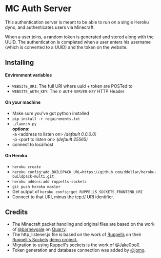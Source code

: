 # MC Auth Server

This authentication server is meant to be able to run on a single Heroku dyno, and authenticates users via Minecraft.

When a user joins, a random token is generated and stored along with the UUID.
The authentication is completed when a user enters his username (which is converted to a UUID) and the token on the website.

## Installing

#### Environment variables

* `WEBSITE_URI`: The full URI where uuid + token are POSTed to
* `WEBSITE_AUTH_KEY`: The `X-AUTH-SERVER-KEY` HTTP Header

#### On your machine
* Make sure you've got python installed
* `pip install -r requirements.txt`
* `./launch.py`  
  **options:**  
  -a \<address to listen on\> *(default 0.0.0.0)*  
  -p \<port to listen on\> *(default 25565)*
* connect to localhost

#### On Heroku
* `heroku create`
* `heroku config:add BUILDPACK_URL=https://github.com/ddollar/heroku-buildpack-multi.git`
* `heroku addons:add ruppells-sockets`
* `git push heroku master`
* Get output of `heroku config:get RUPPELLS_SOCKETS_FRONTEND_URI`
* Connect to that URI, minus the tcp:// URI identifier.


## Credits
* The Minecraft packet handling and original files are based on the work of [@barneygale](https://github.com/barneygale) on [Quarry](https://github.com/barneygale/quarry).
* The http_listener.js file is based on the work of [Ruppells](https://bitbucket.org/ruppells) on their [Ruppell's Sockets](https://devcenter.heroku.com/articles/ruppells-sockets) [demo project.](https://bitbucket.org/ruppells/nodejs-tcp-ws-chat-demo/src/539759380487?at=master).
* Migration to using Ruppell's sockets is the work of [@Jake0oo0](https://github.com/Jake0oo0).
* Token generation and database connection was added by [@jomo](https://github.com/jomo).
